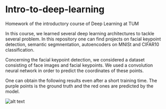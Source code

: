 # Intro-to-deep-learning
Homework of the introductory course of Deep Learning at TUM

In this course, we learned several deep learning architectures to tackle several problem. In this repository one can find projects on facial keypoint detection, semantic segmnentation, autoencoders on MNISt and CIFAR10 classification.

Concerning the facial keypoint detection, we considered a dataset consisting of face images and facial keypoints. We used a convolution neural network in order to predict the coordinates of these points. 

One can obtain the following results even after a short training time. The purple points is the ground truth and the red ones are predicted by the model.

![alt text](https://github.com/alexanderbaumann99/Intro-to-deep-learning/blob/main/Images/keypoints0.png?raw=True)




